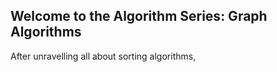 ## Welcome to the Algorithm Series: Graph Algorithms

After unravelling all about sorting algorithms, 